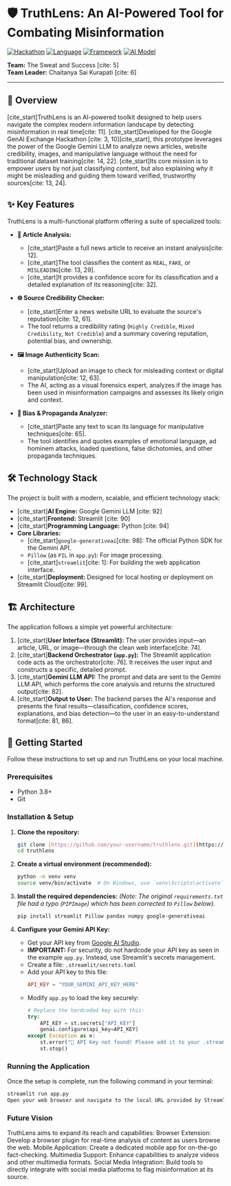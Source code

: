 # 🛡️ TruthLens: An AI-Powered Tool for Combating Misinformation

[![Hackathon](https://img.shields.io/badge/Hackathon-Google%20GenAI%20Exchange-blue)](https://cloud.google.com/)
[![Language](https://img.shields.io/badge/Language-Python-brightgreen)](https://www.python.org/)
[![Framework](https://img.shields.io/badge/Framework-Streamlit-ff69b4)](https://streamlit.io/)
[![AI Model](https://img.shields.io/badge/AI%20Model-Gemini%201.5%20Flash-purple)](https://deepmind.google/technologies/gemini/)

**Team:** The Sweat and Success [cite: 5]
<br>
**Team Leader:** Chaitanya Sai Kurapati [cite: 6]

---

## 📄 Overview

[cite_start]TruthLens is an AI-powered toolkit designed to help users navigate the complex modern information landscape by detecting misinformation in real time[cite: 11]. [cite_start]Developed for the Google GenAI Exchange Hackathon [cite: 3, 10][cite_start], this prototype leverages the power of the Google Gemini LLM to analyze news articles, website credibility, images, and manipulative language without the need for traditional dataset training[cite: 14, 22]. [cite_start]Its core mission is to empower users by not just classifying content, but also explaining *why* it might be misleading and guiding them toward verified, trustworthy sources[cite: 13, 24].

## ✨ Key Features

TruthLens is a multi-functional platform offering a suite of specialized tools:

* **📝 Article Analysis:**
    * [cite_start]Paste a full news article to receive an instant analysis[cite: 12].
    * [cite_start]The tool classifies the content as `REAL`, `FAKE`, or `MISLEADING`[cite: 13, 29].
    * [cite_start]It provides a confidence score for its classification and a detailed explanation of its reasoning[cite: 32].

* **🌐 Source Credibility Checker:**
    * [cite_start]Enter a news website URL to evaluate the source's reputation[cite: 12, 61].
    * The tool returns a credibility rating (`Highly Credible`, `Mixed Credibility`, `Not Credible`) and a summary covering reputation, potential bias, and ownership.

* **🖼️ Image Authenticity Scan:**
    * [cite_start]Upload an image to check for misleading context or digital manipulation[cite: 12, 63].
    * The AI, acting as a visual forensics expert, analyzes if the image has been used in misinformation campaigns and assesses its likely origin and context.

* **🎯 Bias & Propaganda Analyzer:**
    * [cite_start]Paste any text to scan its language for manipulative techniques[cite: 65].
    * The tool identifies and quotes examples of emotional language, ad hominem attacks, loaded questions, false dichotomies, and other propaganda techniques.

## 🛠️ Technology Stack

The project is built with a modern, scalable, and efficient technology stack:

* [cite_start]**AI Engine:** Google Gemini LLM [cite: 92]
* [cite_start]**Frontend:** Streamlit [cite: 90]
* [cite_start]**Programming Language:** Python [cite: 94]
* **Core Libraries:**
    * [cite_start]`google-generativeai`[cite: 98]: The official Python SDK for the Gemini API.
    * `Pillow` (as `PIL` in `app.py`): For image processing.
    * [cite_start]`streamlit`[cite: 1]: For building the web application interface.
* [cite_start]**Deployment:** Designed for local hosting or deployment on Streamlit Cloud[cite: 99].

## 🏗️ Architecture

The application follows a simple yet powerful architecture:

1.  [cite_start]**User Interface (Streamlit):** The user provides input—an article, URL, or image—through the clean web interface[cite: 74].
2.  [cite_start]**Backend Orchestrator (`app.py`):** The Streamlit application code acts as the orchestrator[cite: 76]. It receives the user input and constructs a specific, detailed prompt.
3.  [cite_start]**Gemini LLM API:** The prompt and data are sent to the Gemini LLM API, which performs the core analysis and returns the structured output[cite: 82].
4.  [cite_start]**Output to User:** The backend parses the AI's response and presents the final results—classification, confidence scores, explanations, and bias detection—to the user in an easy-to-understand format[cite: 81, 86].



## 🚀 Getting Started

Follow these instructions to set up and run TruthLens on your local machine.

### Prerequisites

* Python 3.8+
* Git

### Installation & Setup

1.  **Clone the repository:**
    ```bash
    git clone [https://github.com/your-username/truthlens.git](https://github.com/your-username/truthlens.git)
    cd truthlens
    ```

2.  **Create a virtual environment (recommended):**
    ```bash
    python -m venv venv
    source venv/bin/activate  # On Windows, use `venv\Scripts\activate`
    ```

3.  **Install the required dependencies:**
    *(Note: The original `requirements.txt` file had a typo (`PIPImage`) which has been corrected to `Pillow` below).*
    ```bash
    pip install streamlit Pillow pandas numpy google-generativeai
    ```

4.  **Configure your Gemini API Key:**
    * Get your API key from [Google AI Studio](https://aistudio.google.com/app/apikey).
    * **IMPORTANT:** For security, do not hardcode your API key as seen in the example `app.py`. Instead, use Streamlit's secrets management.
    * Create a file: `.streamlit/secrets.toml`
    * Add your API key to this file:
        ```toml
        API_KEY = "YOUR_GEMINI_API_KEY_HERE"
        ```
    * Modify `app.py` to load the key securely:
        ```python
        # Replace the hardcoded key with this:
        try:
            API_KEY = st.secrets["API_KEY"]
            genai.configure(api_key=API_KEY)
        except Exception as e:
            st.error("🚨 API Key not found! Please add it to your .streamlit/secrets.toml file.", icon="🔥")
            st.stop()
        ```

### Running the Application

Once the setup is complete, run the following command in your terminal:

```bash
streamlit run app.py
Open your web browser and navigate to the local URL provided by Streamlit (usually http://localhost:8501).
```
### Future Vision
TruthLens aims to expand its reach and capabilities:
Browser Extension: Develop a browser plugin for real-time analysis of content as users browse the web.
Mobile Application: Create a dedicated mobile app for on-the-go fact-checking.
Multimedia Support: Enhance capabilities to analyze videos and other multimedia formats.
Social Media Integration: Build tools to directly integrate with social media platforms to flag misinformation at its source.
